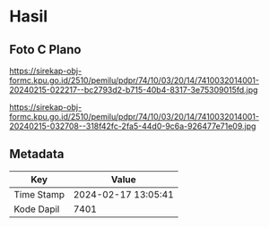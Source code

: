# Hasil

## Foto C Plano

https://sirekap-obj-formc.kpu.go.id/2510/pemilu/pdpr/74/10/03/20/14/7410032014001-20240215-022217--bc2793d2-b715-40b4-8317-3e75309015fd.jpg

https://sirekap-obj-formc.kpu.go.id/2510/pemilu/pdpr/74/10/03/20/14/7410032014001-20240215-032708--318f42fc-2fa5-44d0-9c6a-926477e71e09.jpg


## Metadata

| Key        | Value               |
| ---------- | ------------------- |
| Time Stamp | 2024-02-17 13:05:41 |
| Kode Dapil | 7401                |



